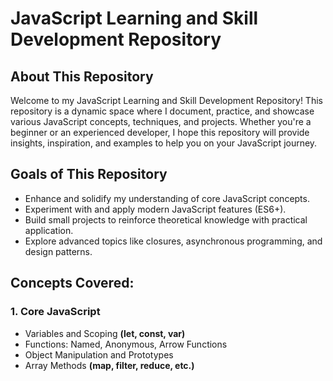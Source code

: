 # JavaScript Learning and Skill Development Repository

## About This Repository
Welcome to my JavaScript Learning and Skill Development Repository! This repository is a dynamic space where I document, practice, and showcase various JavaScript concepts, techniques, and projects. Whether you're a beginner or an experienced developer, I hope this repository will provide insights, inspiration, and examples to help you on your JavaScript journey.

## Goals of This Repository
- Enhance and solidify my understanding of core JavaScript concepts.
- Experiment with and apply modern JavaScript features (ES6+).
- Build small projects to reinforce theoretical knowledge with practical application.
- Explore advanced topics like closures, asynchronous programming, and design patterns.


## Concepts Covered:
### 1. Core JavaScript
- Variables and Scoping **(let, const, var)**
- Functions: Named, Anonymous, Arrow Functions
- Object Manipulation and Prototypes
- Array Methods **(map, filter, reduce, etc.)**

